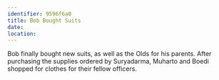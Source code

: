 ```yaml
---
identifier: 9596f6a0
title: Bob Bought Suits
date:  
location: 
---
```


Bob finally bought new suits, as well as the Olds for his parents. After
purchasing the supplies ordered by Suryadarma, Muharto and Boedi shopped
for clothes for their fellow officers.
